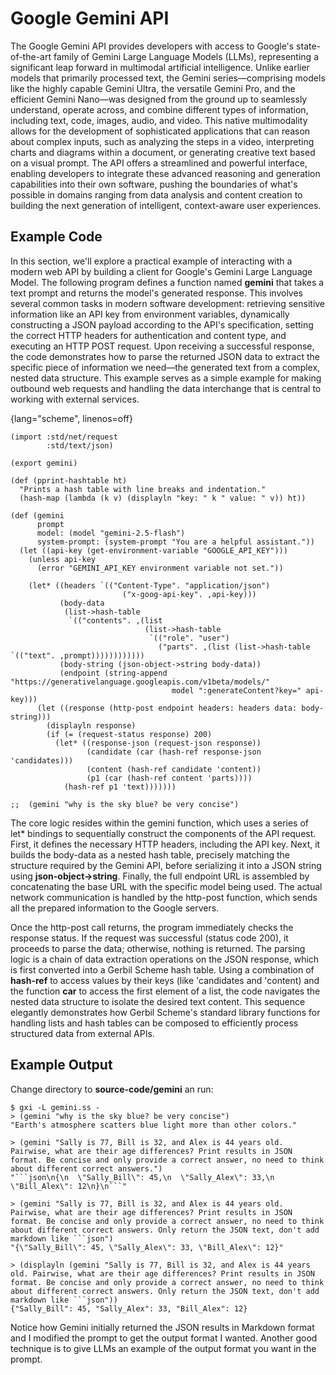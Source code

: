 # Google Gemini API

The Google Gemini API provides developers with access to Google's state-of-the-art family of Gemini Large Language Models (LLMs), representing a significant leap forward in multimodal artificial intelligence. Unlike earlier models that primarily processed text, the Gemini series—comprising models like the highly capable Gemini Ultra, the versatile Gemini Pro, and the efficient Gemini Nano—was designed from the ground up to seamlessly understand, operate across, and combine different types of information, including text, code, images, audio, and video. This native multimodality allows for the development of sophisticated applications that can reason about complex inputs, such as analyzing the steps in a video, interpreting charts and diagrams within a document, or generating creative text based on a visual prompt. The API offers a streamlined and powerful interface, enabling developers to integrate these advanced reasoning and generation capabilities into their own software, pushing the boundaries of what's possible in domains ranging from data analysis and content creation to building the next generation of intelligent, context-aware user experiences.


## Example Code

In this section, we'll explore a practical example of interacting with a modern web API by building a client for Google's Gemini Large Language Model. The following program defines a function named **gemini** that takes a text prompt and returns the model's generated response. This involves several common tasks in modern software development: retrieving sensitive information like an API key from environment variables, dynamically constructing a JSON payload according to the API's specification, setting the correct HTTP headers for authentication and content type, and executing an HTTP POST request. Upon receiving a successful response, the code demonstrates how to parse the returned JSON data to extract the specific piece of information we need—the generated text from a complex, nested data structure. This example serves as a simple example for making outbound web requests and handling the data interchange that is central to working with external services.

{lang="scheme", linenos=off}
```
(import :std/net/request
        :std/text/json)

(export gemini)

(def (pprint-hashtable ht)
  "Prints a hash table with line breaks and indentation."
  (hash-map (lambda (k v) (displayln "key: " k " value: " v)) ht)) 

(def (gemini
      prompt
      model: (model "gemini-2.5-flash")
      system-prompt: (system-prompt "You are a helpful assistant."))
  (let ((api-key (get-environment-variable "GOOGLE_API_KEY")))
    (unless api-key
      (error "GEMINI_API_KEY environment variable not set."))

    (let* ((headers `(("Content-Type". "application/json")
                         ("x-goog-api-key". ,api-key)))
           (body-data
            (list->hash-table
             `(("contents". ,(list
                              (list->hash-table
                               `(("role". "user")
                                 ("parts". ,(list (list->hash-table `(("text". ,prompt))))))))))))
           (body-string (json-object->string body-data))
           (endpoint (string-append "https://generativelanguage.googleapis.com/v1beta/models/"
                                    model ":generateContent?key=" api-key)))
      (let ((response (http-post endpoint headers: headers data: body-string)))
        (displayln response)
        (if (= (request-status response) 200)
          (let* ((response-json (request-json response))
                 (candidate (car (hash-ref response-json 'candidates)))
                 (content (hash-ref candidate 'content))
                 (p1 (car (hash-ref content 'parts))))
            (hash-ref p1 'text)))))))

;;  (gemini "why is the sky blue? be very concise")
```

The core logic resides within the gemini function, which uses a series of let* bindings to sequentially construct the components of the API request. First, it defines the necessary HTTP headers, including the API key. Next, it builds the body-data as a nested hash table, precisely matching the structure required by the Gemini API, before serializing it into a JSON string using **json-object->string**. Finally, the full endpoint URL is assembled by concatenating the base URL with the specific model being used. The actual network communication is handled by the http-post function, which sends all the prepared information to the Google servers.

Once the http-post call returns, the program immediately checks the response status. If the request was successful (status code 200), it proceeds to parse the data; otherwise, nothing is returned. The parsing logic is a chain of data extraction operations on the JSON response, which is first converted into a Gerbil Scheme hash table. Using a combination of **hash-ref** to access values by their keys (like 'candidates and 'content) and the function **car** to access the first element of a list, the code navigates the nested data structure to isolate the desired text content. This sequence elegantly demonstrates how Gerbil Scheme's standard library functions for handling lists and hash tables can be composed to efficiently process structured data from external APIs.

## Example Output

Change directory to **source-code/gemini** an run:

```console
$ gxi -L gemini.ss -
> (gemini "why is the sky blue? be very concise")
"Earth's atmosphere scatters blue light more than other colors."

> (gemini "Sally is 77, Bill is 32, and Alex is 44 years old. Pairwise, what are their age differences? Print results in JSON format. Be concise and only provide a correct answer, no need to think about different correct answers.")
"```json\n{\n  \"Sally_Bill\": 45,\n  \"Sally_Alex\": 33,\n  \"Bill_Alex\": 12\n}\n```"

> (gemini "Sally is 77, Bill is 32, and Alex is 44 years old. Pairwise, what are their age differences? Print results in JSON format. Be concise and only provide a correct answer, no need to think about different correct answers. Only return the JSON text, don't add markdown like ```json")
"{\"Sally_Bill\": 45, \"Sally_Alex\": 33, \"Bill_Alex\": 12}"

> (displayln (gemini "Sally is 77, Bill is 32, and Alex is 44 years old. Pairwise, what are their age differences? Print results in JSON format. Be concise and only provide a correct answer, no need to think about different correct answers. Only return the JSON text, don't add markdown like ```json"))
{"Sally_Bill": 45, "Sally_Alex": 33, "Bill_Alex": 12}
```

Notice how Gemini initially returned the JSON results in Markdown format and I modified the prompt to get the output format I wanted. Another good technique is to give LLMs an example of the output format you want in the prompt.

